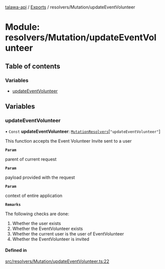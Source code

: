 [talawa-api](../README.md) / [Exports](../modules.md) / resolvers/Mutation/updateEventVolunteer

# Module: resolvers/Mutation/updateEventVolunteer

## Table of contents

### Variables

- [updateEventVolunteer](resolvers_Mutation_updateEventVolunteer.md#updateeventvolunteer)

## Variables

### updateEventVolunteer

• `Const` **updateEventVolunteer**: [`MutationResolvers`](types_generatedGraphQLTypes.md#mutationresolvers)[``"updateEventVolunteer"``]

This function accepts the Event Volunteer Invite sent to a user

**`Param`**

parent of current request

**`Param`**

payload provided with the request

**`Param`**

context of entire application

**`Remarks`**

The following checks are done:
1. Whether the user exists
2. Whether the EventVolunteer exists
3. Whether the current user is the user of EventVolunteer
4. Whether the EventVolunteer is invited

#### Defined in

[src/resolvers/Mutation/updateEventVolunteer.ts:22](https://github.com/PalisadoesFoundation/talawa-api/blob/095495b/src/resolvers/Mutation/updateEventVolunteer.ts#L22)

